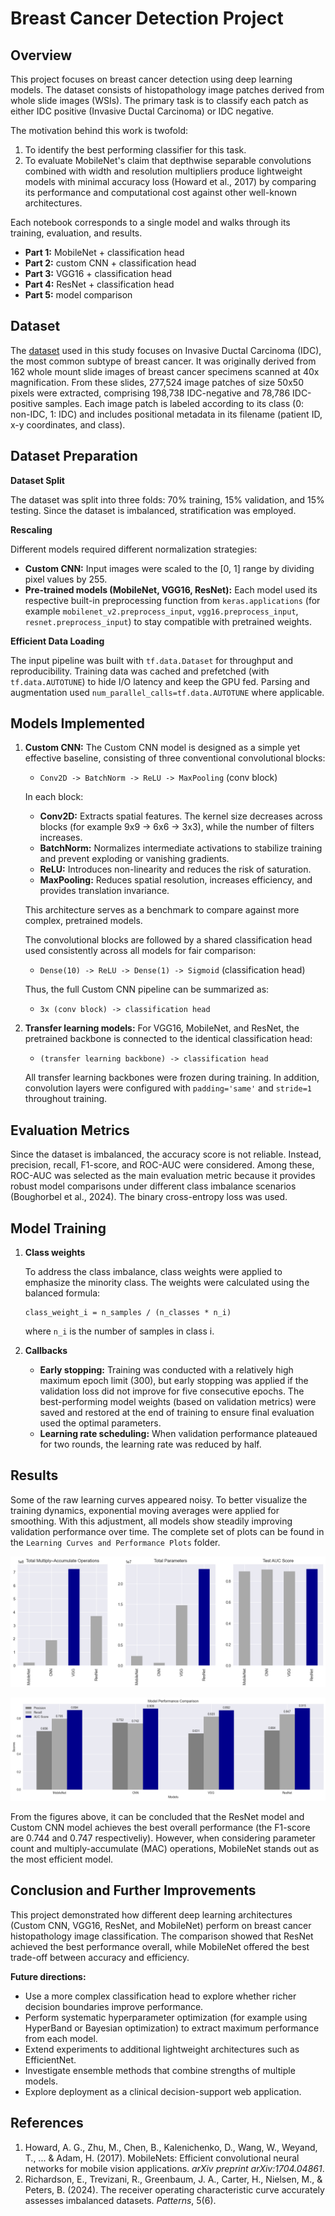 ﻿# Breast Cancer Detection Project

## Overview

This project focuses on breast cancer detection using deep learning models. The dataset consists of histopathology image patches derived from whole slide images (WSIs). The primary task is to classify each patch as either IDC positive (Invasive Ductal Carcinoma) or IDC negative.

The motivation behind this work is twofold:

1. To identify the best performing classifier for this task.
2. To evaluate MobileNet's claim that depthwise separable convolutions combined with width and resolution multipliers produce lightweight models with minimal accuracy loss (Howard et al., 2017) by comparing its performance and computational cost against other well-known architectures.

Each notebook corresponds to a single model and walks through its training, evaluation, and results.

- **Part 1:** MobileNet + classification head
- **Part 2:** custom CNN + classification head
- **Part 3:** VGG16 + classification head
- **Part 4:** ResNet + classification head
- **Part 5:** model comparison

## Dataset

The [dataset](https://www.kaggle.com/datasets/paultimothymooney/breast-histopathology-images) used in this study focuses on Invasive Ductal Carcinoma (IDC), the most common subtype of breast cancer. It was originally derived from 162 whole mount slide images of breast cancer specimens scanned at 40x magnification. From these slides, 277,524 image patches of size 50x50 pixels were extracted, comprising 198,738 IDC-negative and 78,786 IDC-positive samples. Each image patch is labeled according to its class (0: non-IDC, 1: IDC) and includes positional metadata in its filename (patient ID, x-y coordinates, and class).

## Dataset Preparation

**Dataset Split**

The dataset was split into three folds: 70% training, 15% validation, and 15% testing. Since the dataset is imbalanced, stratification was employed.

**Rescaling**

Different models required different normalization strategies:

- **Custom CNN:** Input images were scaled to the [0, 1] range by dividing pixel values by 255.
- **Pre-trained models (MobileNet, VGG16, ResNet):** Each model used its respective built-in preprocessing function from `keras.applications` (for example `mobilenet_v2.preprocess_input`, `vgg16.preprocess_input`, `resnet.preprocess_input`) to stay compatible with pretrained weights.

**Efficient Data Loading**

The input pipeline was built with `tf.data.Dataset` for throughput and reproducibility. Training data was cached and prefetched (with `tf.data.AUTOTUNE`) to hide I/O latency and keep the GPU fed. Parsing and augmentation used `num_parallel_calls=tf.data.AUTOTUNE` where applicable.

## Models Implemented

1. **Custom CNN:** The Custom CNN model is designed as a simple yet effective baseline, consisting of three conventional convolutional blocks:

   - `Conv2D -> BatchNorm -> ReLU -> MaxPooling` (conv block)

   In each block:

   - **Conv2D:** Extracts spatial features. The kernel size decreases across blocks (for example 9x9 -> 6x6 -> 3x3), while the number of filters increases.
   - **BatchNorm:** Normalizes intermediate activations to stabilize training and prevent exploding or vanishing gradients.
   - **ReLU:** Introduces non-linearity and reduces the risk of saturation.
   - **MaxPooling:** Reduces spatial resolution, increases efficiency, and provides translation invariance.

   This architecture serves as a benchmark to compare against more complex, pretrained models.

   The convolutional blocks are followed by a shared classification head used consistently across all models for fair comparison:

   - `Dense(10) -> ReLU -> Dense(1) -> Sigmoid` (classification head)

   Thus, the full Custom CNN pipeline can be summarized as:

   - `3x (conv block) -> classification head`

2. **Transfer learning models:** For VGG16, MobileNet, and ResNet, the pretrained backbone is connected to the identical classification head:

   - `(transfer learning backbone) -> classification head`

   All transfer learning backbones were frozen during training. In addition, convolution layers were configured with `padding='same'` and `stride=1` throughout training.

## Evaluation Metrics

Since the dataset is imbalanced, the accuracy score is not reliable. Instead, precision, recall, F1-score, and ROC-AUC were considered. Among these, ROC-AUC was selected as the main evaluation metric because it provides robust model comparisons under different class imbalance scenarios (Boughorbel et al., 2024). The binary cross-entropy loss was used.

## Model Training

1. **Class weights**

   To address the class imbalance, class weights were applied to emphasize the minority class. The weights were calculated using the balanced formula:

   ```
   class_weight_i = n_samples / (n_classes * n_i)
   ```

   where `n_i` is the number of samples in class i.

2. **Callbacks**
   - **Early stopping:** Training was conducted with a relatively high maximum epoch limit (300), but early stopping was applied if the validation loss did not improve for five consecutive epochs. The best-performing model weights (based on validation metrics) were saved and restored at the end of training to ensure final evaluation used the optimal parameters.
   - **Learning rate scheduling:** When validation performance plateaued for two rounds, the learning rate was reduced by half.

## Results

Some of the raw learning curves appeared noisy. To better visualize the training dynamics, exponential moving averages were applied for smoothing. With this adjustment, all models show steadily improving validation performance over time. The complete set of plots can be found in the `Learning Curves and Performance Plots` folder.

![Model comparison 1](<Learning Curves and Performance Plots/model_comparison1.png>)

![Model comparison 2](<Learning Curves and Performance Plots/model_comparison2.png>)

From the figures above, it can be concluded that the ResNet model and Custom CNN model achieves the best overall performance (the F1-score are 0.744 and 0.747 respectiveliy). However, when considering parameter count and multiply-accumulate (MAC) operations, MobileNet stands out as the most efficient model.

## Conclusion and Further Improvements

This project demonstrated how different deep learning architectures (Custom CNN, VGG16, ResNet, and MobileNet) perform on breast cancer histopathology image classification. The comparison showed that ResNet achieved the best performance overall, while MobileNet offered the best trade-off between accuracy and efficiency.

**Future directions:**

- Use a more complex classification head to explore whether richer decision boundaries improve performance.
- Perform systematic hyperparameter optimization (for example using HyperBand or Bayesian optimization) to extract maximum performance from each model.
- Extend experiments to additional lightweight architectures such as EfficientNet.
- Investigate ensemble methods that combine strengths of multiple models.
- Explore deployment as a clinical decision-support web application.

## References

1. Howard, A. G., Zhu, M., Chen, B., Kalenichenko, D., Wang, W., Weyand, T., ... & Adam, H. (2017). MobileNets: Efficient convolutional neural networks for mobile vision applications. *arXiv preprint arXiv:1704.04861*.
2. Richardson, E., Trevizani, R., Greenbaum, J. A., Carter, H., Nielsen, M., & Peters, B. (2024). The receiver operating characteristic curve accurately assesses imbalanced datasets. *Patterns*, 5(6).
